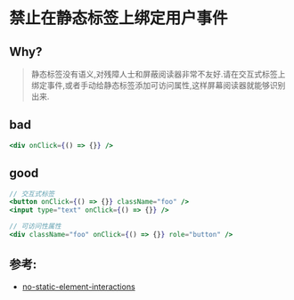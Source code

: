 # 禁止在静态标签上绑定用户事件

## Why?

> 静态标签没有语义,对残障人士和屏蔽阅读器非常不友好.请在交互式标签上绑定事件,或者手动给静态标签添加可访问属性,这样屏幕阅读器就能够识别出来.

## bad

```jsx
<div onClick={() => {}} />
```

## good

```jsx
// 交互式标签
<button onClick={() => {}} className="foo" />
<input type="text" onClick={() => {}} />

// 可访问性属性
<div className="foo" onClick={() => {}} role="button" />
```

## 参考:

- [no-static-element-interactions](https://github.com/jsx-eslint/eslint-plugin-jsx-a11y/blob/main/docs/rules/no-static-element-interactions.md)
